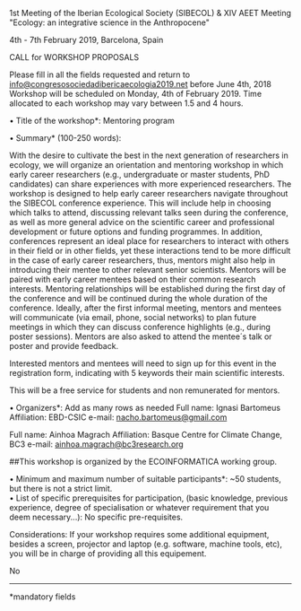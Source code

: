 1st Meeting of the Iberian Ecological Society (SIBECOL)
& XIV AEET Meeting 
"Ecology: an integrative science in the Anthropocene"

4th - 7th February 2019, Barcelona, Spain


CALL for WORKSHOP PROPOSALS 

Please fill in all the fields requested and return to info@congresosociedadibericaecologia2019.net before June 4th, 2018
Workshop will be scheduled on Monday, 4th of February 2019. Time allocated to each workshop may vary between 1.5 and 4 hours.

•	Title of the workshop*: Mentoring program
     

•	Summary* (100-250 words):
 
With the desire to cultivate the best in the next generation of researchers in ecology, we will organize an orientation and mentoring workshop in which early career researchers (e.g., undergraduate or master students, PhD candidates) can share experiences with more experienced researchers. The workshop is designed to help early career researchers navigate throughout the SIBECOL conference experience. This will include help in choosing which talks to attend, discussing relevant talks seen during the conference, as well as more general advice on the scientific career and professional development or future options and funding programmes. In addition, conferences represent an ideal place for researchers to interact with others in their field or in other fields, yet these interactions tend to be more difficult in the case of early career researchers, thus, mentors might also help in introducing their mentee to other relevant senior scientists. Mentors will be paired with early career mentees based on their common research interests. Mentoring relationships will be established during the first day of the conference and will be continued during the whole duration of the conference. Ideally, after the first informal meeting, mentors and mentees will communicate (via email, phone, social networks) to plan future meetings in which they can discuss conference highlights (e.g., during poster sessions). Mentors are also asked to attend the mentee´s talk or poster and provide feedback.
 
Interested mentors and mentees will need to sign up for this event in the registration form, indicating with 5 keywords their main scientific interests.

This will be a free service for students and non remunerated for mentors.

•	Organizers*: Add as many rows as needed
Full name: Ignasi Bartomeus
Affiliation: EBD-CSIC
e-mail: nacho.bartomeus@gmail.com

Full name: Ainhoa Magrach 
Affiliation: Basque Centre for Climate Change, BC3
e-mail: ainhoa.magrach@bc3research.org

##This workshop is organized by the ECOINFORMATICA working group. 

•	Minimum and maximum number of suitable participants*: ~50 students, but there is not a strict limit.	     					
•	List of specific prerequisites for participation, (basic knowledge, previous experience, degree of specialisation or whatever requirement that you deem necessary...): No specific pre-requisites. 
  

Considerations:
If your workshop requires some additional equipment, besides a screen, projector and laptop (e.g. software, machine tools, etc), you will be in charge of providing all this equipement.

No

-----------------------------------------------------------------------------------------------------------
*mandatory fields
